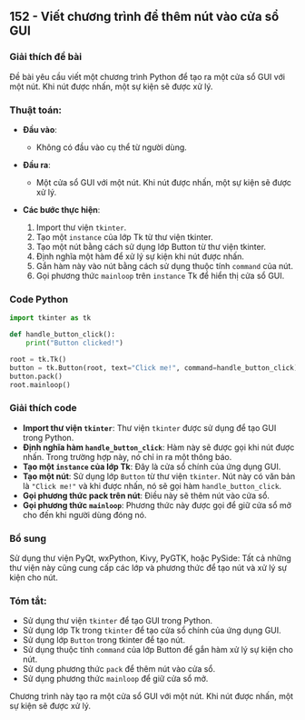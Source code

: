 ## 152 - Viết chương trình để thêm nút vào cửa sổ GUI

### Giải thích đề bài

Đề bài yêu cầu viết một chương trình Python để tạo ra một cửa sổ GUI với một nút. Khi nút được nhấn, một sự kiện sẽ được xử lý.

### Thuật toán:

- **Đầu vào**:

  - Không có đầu vào cụ thể từ người dùng.

- **Đầu ra**:

  - Một cửa sổ GUI với một nút. Khi nút được nhấn, một sự kiện sẽ được xử lý.

- **Các bước thực hiện**:
  1. Import thư viện `tkinter`.
  2. Tạo một `instance` của lớp Tk từ thư viện tkinter.
  3. Tạo một nút bằng cách sử dụng lớp Button từ thư viện tkinter.
  4. Định nghĩa một hàm để xử lý sự kiện khi nút được nhấn.
  5. Gắn hàm này vào nút bằng cách sử dụng thuộc tính `command` của nút.
  6. Gọi phương thức `mainloop` trên `instance` Tk để hiển thị cửa sổ GUI.

### Code Python

```python
import tkinter as tk

def handle_button_click():
    print("Button clicked!")

root = tk.Tk()
button = tk.Button(root, text="Click me!", command=handle_button_click)
button.pack()
root.mainloop()
```

### Giải thích code

- **Import thư viện `tkinter`**: Thư viện `tkinter` được sử dụng để tạo GUI trong Python.
- **Định nghĩa hàm `handle_button_click`**: Hàm này sẽ được gọi khi nút được nhấn. Trong trường hợp này, nó chỉ in ra một thông báo.
- **Tạo một `instance` của lớp Tk**: Đây là cửa sổ chính của ứng dụng GUI.
- **Tạo một nút**: Sử dụng lớp `Button` từ thư viện `tkinter`. Nút này có văn bản là `"Click me!"` và khi được nhấn, nó sẽ gọi hàm `handle_button_click`.
- **Gọi phương thức pack trên nút**: Điều này sẽ thêm nút vào cửa sổ.
- **Gọi phương thức `mainloop`**: Phương thức này được gọi để giữ cửa sổ mở cho đến khi người dùng đóng nó.

### Bổ sung

Sử dụng thư viện PyQt, wxPython, Kivy, PyGTK, hoặc PySide: Tất cả những thư viện này cũng cung cấp các lớp và phương thức để tạo nút và xử lý sự kiện cho nút.

### Tóm tắt:

- Sử dụng thư viện `tkinter` để tạo GUI trong Python.
- Sử dụng lớp Tk trong `tkinter` để tạo cửa sổ chính của ứng dụng GUI.
- Sử dụng lớp `Button` trong tkinter để tạo nút.
- Sử dụng thuộc tính `command` của lớp Button để gắn hàm xử lý sự kiện cho nút.
- Sử dụng phương thức `pack` để thêm nút vào cửa sổ.
- Sử dụng phương thức `mainloop` để giữ cửa sổ mở.

Chương trình này tạo ra một cửa sổ GUI với một nút. Khi nút được nhấn, một sự kiện sẽ được xử lý.
